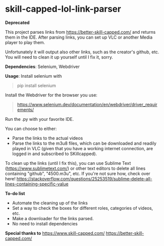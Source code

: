 # skill-capped-lol-link-parser

**Deprecated**

This project parses links from https://better-skill-capped.com/ and returns them in the IDE.
After parsing links, you can set up VLC or another Media player to play them.

Unfortunately it will output also other links, such as the creator's github, etc.
You will need to clean it up yourself until I fix it, sorry.


**Dependencies**: Selenium, Webdriver


**Usage**:
Install selenium with
> pip install selenium
 
 
Install the Webdriver for the browser you use:
> https://www.selenium.dev/documentation/en/webdriver/driver_requirements/

Run the .py with your favorite IDE.


You can choose to either:
- Parse the links to the actual videos
- Parse the links to the m3u8 files, which can be downloaded and readily played in VLC (given that you have a working internet connection, are logged in and subscribed to SKillcapped).


To clean up the links (until I fix this), you can use Sublime Text (https://www.sublimetext.com/) or other text editors to delete all lines containing "github", "4500.m3u", etc.
If you're not sure how, check over here! https://stackoverflow.com/questions/25253519/sublime-delete-all-lines-containing-specific-value


**To-do list**
- Automate the cleaning up of the links
- Set a way to check the boxes for different roles, categories of videos, etc.
- Make a downloader for the links parsed.
- No need to install dependencies


**Special thanks to**
https://www.skill-capped.com/
https://better-skill-capped.com/

